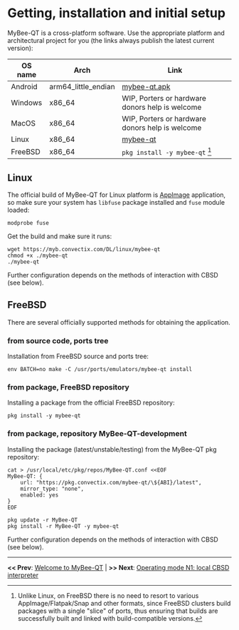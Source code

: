 # Getting, installation and initial setup

MyBee-QT is a cross-platform software. Use the appropriate platform and architectural project for you (the links always publish the latest current version):

|           OS name         |  Arch                 |  Link                                                                            |
| ------------------------- | --------------------- | -------------------------------------------------------------------------------- |
|         Android           |  arm64_little_endian  | [mybee-qt.apk](https://myb.convectix.com/DL/apk/mybee-qt.apk)                    |
|         Windows           |  x86_64               | WIP, Porters or hardware donors help is welcome                                  |
|         MacOS             |  x86_64               | WIP, Porters or hardware donors help is welcome                                  |
|         Linux             |  x86_64               | [mybee-qt](https://myb.convectix.com/DL/linux/mybee-qt)                          |
|         FreeBSD           |  x86_64               | `pkg install -y mybee-qt` [^#1]                                                  |

## Linux 

The official build of MyBee-QT for Linux platform is [AppImage](https://appimage.org/) application, so make sure your system has `libfuse` package installed and `fuse` module loaded:

```
modprobe fuse
```

Get the build and make sure it runs:
```
wget https://myb.convectix.com/DL/linux/mybee-qt
chmod +x ./mybee-qt
./mybee-qt
```

Further configuration depends on the methods of interaction with CBSD (see below).

## FreeBSD

There are several officially supported methods for obtaining the application.

### from source code, ports tree

Installation from FreeBSD source and ports tree:

```
env BATCH=no make -C /usr/ports/emulators/mybee-qt install
```

### from package, FreeBSD repository

Installing a package from the official FreeBSD repository:
```
pkg install -y mybee-qt
```

### from package, repository MyBee-QT-development

Installing the package (latest/unstable/testing) from the MyBee-QT pkg repository:

```
cat > /usr/local/etc/pkg/repos/MyBee-QT.conf <<EOF
MyBee-QT: {
    url: "https://pkg.convectix.com/mybee-qt/\${ABI}/latest",
    mirror_type: "none",
    enabled: yes
}
EOF

pkg update -r MyBee-QT
pkg install -r MyBee-QT -y mybee-qt

```

Further configuration depends on the methods of interaction with CBSD (see below).

---

**<< Prev**: [Welcome to MyBee-QT](/)     |     **>> Next**: [Operating mode N1: local CBSD interpreter](myb-qt-cbsd-local.md)

[^#1]: Unlike Linux, on FreeBSD there is no need to resort to various AppImage/Flatpak/Snap and other formats, since FreeBSD clusters build packages with a single "slice" of ports, thus ensuring that builds are successfully built and linked with build-compatible versions.
